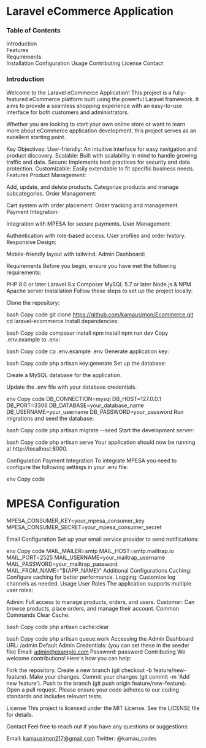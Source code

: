# Laravel eCommerce Application




### Table of Contents
Introduction <br>
Features <br>
Requirements <br>
Installation
Configuration
Usage
Contributing
License
Contact

### Introduction
Welcome to the Laravel eCommerce Application! This project is a fully-featured eCommerce platform built using the powerful Laravel framework. It aims to provide a seamless shopping experience with an easy-to-use interface for both customers and administrators.

Whether you are looking to start your own online store or want to learn more about eCommerce application development, this project serves as an excellent starting point.

Key Objectives:
User-friendly: An intuitive interface for easy navigation and product discovery.
Scalable: Built with scalability in mind to handle growing traffic and data.
Secure: Implements best practices for security and data protection.
Customizable: Easily extendable to fit specific business needs.
Features
Product Management:

Add, update, and delete products.
Categorize products and manage subcategories.
Order Management:

Cart system with order placement.
Order tracking and management.
Payment Integration:

Integration with MPESA for secure payments.
User Management:

Authentication with role-based access.
User profiles and order history.
Responsive Design:

Mobile-friendly layout with tailwind.
Admin Dashboard:

Requirements
Before you begin, ensure you have met the following requirements:

PHP 8.0 or later
Laravel 9.x
Composer
MySQL 5.7 or later
Node.js & NPM
Apache server
Installation
Follow these steps to set up the project locally:

Clone the repository:

bash
Copy code
git clone https://github.com/kamausimon/Ecommerce.git
cd laravel-ecommerce
Install dependencies:

bash
Copy code
composer install
npm install
npm run dev
Copy .env.example to .env:

bash
Copy code
cp .env.example .env
Generate application key:

bash
Copy code
php artisan key:generate
Set up the database:

Create a MySQL database for the application.

Update the .env file with your database credentials.

env
Copy code
DB_CONNECTION=mysql
DB_HOST=127.0.0.1
DB_PORT=3306
DB_DATABASE=your_database_name
DB_USERNAME=your_username
DB_PASSWORD=your_password
Run migrations and seed the database:

bash
Copy code
php artisan migrate --seed
Start the development server:

bash
Copy code
php artisan serve
Your application should now be running at http://localhost:8000.

Configuration
Payment Integration
To integrate MPESA you need to configure the following settings in your .env file:

env
Copy code
# MPESA Configuration
MPESA_CONSUMER_KEY=your_mpesa_consumer_key
MPESA_CONSUMER_SECRET=your_mpesa_consumer_secret


Email Configuration
Set up your email service provider to send notifications:

env
Copy code
MAIL_MAILER=smtp
MAIL_HOST=smtp.mailtrap.io
MAIL_PORT=2525
MAIL_USERNAME=your_mailtrap_username
MAIL_PASSWORD=your_mailtrap_password
MAIL_FROM_NAME="${APP_NAME}"
Additional Configurations
Caching: Configure caching for better performance.
Logging: Customize log channels as needed.
Usage
User Roles
The application supports multiple user roles:

Admin: Full access to manage products, orders, and users.
Customer: Can browse products, place orders, and manage their account.
Common Commands
Clear Cache:

bash
Copy code
php artisan cache:clear

bash
Copy code
php artisan queue:work
Accessing the Admin Dashboard
URL: /admin
Default Admin Credentials: (you can set these in the seeder file)
Email: admin@example.com
Password: password
Contributing
We welcome contributions! Here's how you can help:

Fork the repository.
Create a new branch (git checkout -b feature/new-feature).
Make your changes.
Commit your changes (git commit -m 'Add new feature').
Push to the branch (git push origin feature/new-feature).
Open a pull request.
Please ensure your code adheres to our coding standards and includes relevant tests.

License
This project is licensed under the MIT License. See the LICENSE file for details.

Contact
Feel free to reach out if you have any questions or suggestions:

Email: kamausimon217@gmail.com
Twitter: @kamau_codes



